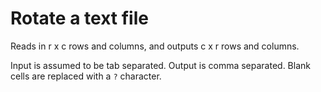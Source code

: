 # Rotate a text file

Reads in r x c rows and columns,
and outputs c x r rows and columns.

Input is assumed to be tab separated.
Output is comma separated.
Blank cells are replaced with a `?` character.


